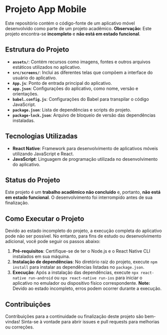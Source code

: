 # Projeto App Mobile

Este repositório contém o código-fonte de um aplicativo móvel desenvolvido como parte de um projeto acadêmico. **Observação:** Este projeto encontra-se **incompleto** e **não está em estado funcional**.

## Estrutura do Projeto

- **`assets/`**: Contém recursos como imagens, fontes e outros arquivos estáticos utilizados no aplicativo.
- **`src/screens/`**: Inclui as diferentes telas que compõem a interface do usuário do aplicativo.
- **`App.js`**: Ponto de entrada principal do aplicativo.
- **`app.json`**: Configurações do aplicativo, como nome, versão e orientações.
- **`babel.config.js`**: Configurações do Babel para transpilar o código JavaScript.
- **`package.json`**: Lista de dependências e scripts do projeto.
- **`package-lock.json`**: Arquivo de bloqueio de versão das dependências instaladas.

## Tecnologias Utilizadas

- **React Native**: Framework para desenvolvimento de aplicativos móveis utilizando JavaScript e React.
- **JavaScript**: Linguagem de programação utilizada no desenvolvimento do aplicativo.

## Status do Projeto

Este projeto é um **trabalho acadêmico não concluído** e, portanto, **não está em estado funcional**. O desenvolvimento foi interrompido antes de sua finalização.

## Como Executar o Projeto

Devido ao estado incompleto do projeto, a execução completa do aplicativo pode não ser possível. No entanto, para fins de estudo ou desenvolvimento adicional, você pode seguir os passos abaixo:

1. **Pré-requisitos**: Certifique-se de ter o Node.js e o React Native CLI instalados em sua máquina.
2. **Instalação de dependências**: No diretório raiz do projeto, execute `npm install` para instalar as dependências listadas no `package.json`.
3. **Execução**: Após a instalação das dependências, execute `npx react-native run-android` ou `npx react-native run-ios` para iniciar o aplicativo no emulador ou dispositivo físico correspondente. **Note:** Devido ao estado incompleto, erros podem ocorrer durante a execução.

## Contribuições

Contribuições para a continuidade ou finalização deste projeto são bem-vindas! Sinta-se à vontade para abrir issues e pull requests para melhorias ou correções.
